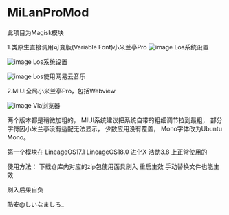 # MiLanProMod
此项目为Magisk模块

1.类原生直接调用可变版(Variable Font)小米兰亭Pro
![image](https://github.com/Canyang1667/MiLanProMod/blob/main/image/Aosp.png)
Los系统设置

![image](https://github.com/Canyang1667/MiLanProMod/blob/main/image/Aosp_1.png)
Los系统设置

![image](https://github.com/Canyang1667/MiLanProMod/blob/main/image/Aosp_NeteaseMusic.png)
Los使用网易云音乐

2.MIUI全局小米兰亭Pro，包括Webview

![image](https://github.com/Canyang1667/MiLanProMod/blob/main/image/MIUI_WebView.jpg)
Via浏览器

两个版本都是稍微加粗的，
MIUI系统建议把系统自带的粗细调节拉到最粗，
部分字符因小米兰亭没有适配无法显示，
少数应用没有覆盖，
Mono字体改为Ubuntu Mono。

第一个模块在
LineageOS17.1 LineageOS18.0 进化X 浩劫3.8
上正常使用的

使用方法：
下载仓库内对应的zip包使用面具刷入 重启生效
手动替换文件也能生效

刷入后果自负

酷安@しいなましろ_
